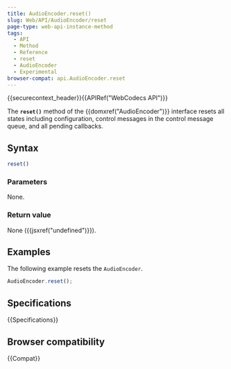 ```yaml
---
title: AudioEncoder.reset()
slug: Web/API/AudioEncoder/reset
page-type: web-api-instance-method
tags:
  - API
  - Method
  - Reference
  - reset
  - AudioEncoder
  - Experimental
browser-compat: api.AudioEncoder.reset
---
```

{{securecontext_header}}{{APIRef("WebCodecs API")}}

The **`reset()`** method of the {{domxref("AudioEncoder")}} interface resets all states including configuration, control messages in the control message queue, and all pending callbacks.

## Syntax

```js
reset()
```

### Parameters

None.

### Return value

None ({{jsxref("undefined")}}).

## Examples

The following example resets the `AudioEncoder`.

```js
AudioEncoder.reset();
```

## Specifications

{{Specifications}}

## Browser compatibility

{{Compat}}
